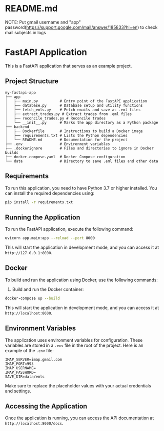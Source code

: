 # README.md
NOTE: Put gmail username and "app" password(https://support.google.com/mail/answer/185833?hl=en)  to check mail subjects in logs
# FastAPI Application

This is a FastAPI application that serves as an example project.

## Project Structure

```
my-fastapi-app
├── app
│   ├── main.py          # Entry point of the FastAPI application
│   ├── database.py      # Database setup and utility functions
│   ├── fetch_emls.py    # Fetch emails and save as .eml files
│   ├── extract_trades.py # Extract trades from .eml files
│   ├── reconcile_trades.py # Reconcile trades
│   └── __init__.py      # Marks the app directory as a Python package
├── backend
│   ├── Dockerfile       # Instructions to build a Docker image
│   ├── requirements.txt # Lists the Python dependencies
│   └── README.md        # Documentation for the project
├── .env                 # Environment variables
├── .dockerignore        # Files and directories to ignore in Docker builds
├── docker-compose.yaml  # Docker Compose configuration
└── data                 # Directory to save .eml files and other data
```

## Requirements

To run this application, you need to have Python 3.7 or higher installed. You can install the required dependencies using:

```bash
pip install -r requirements.txt
```

## Running the Application

To run the FastAPI application, execute the following command:

```bash
uvicorn app.main:app --reload --port 8000
```

This will start the application in development mode, and you can access it at `http://127.0.0.1:8000`.

## Docker

To build and run the application using Docker, use the following commands:

1. Build and run the Docker container:

```bash
docker-compose up --build
```

This will start the application in development mode, and you can access it at `http://localhost:8000`.

## Environment Variables

The application uses environment variables for configuration. These variables are stored in a `.env` file in the root of the project. Here is an example of the `.env` file:

```properties
IMAP_SERVER=imap.gmail.com
IMAP_PORT=993
IMAP_USERNAME=
IMAP_PASSWORD=
SAVE_DIR=data/emls
```

Make sure to replace the placeholder values with your actual credentials and settings.

## Accessing the Application

Once the application is running, you can access the API documentation at `http://localhost:8000/docs`.
